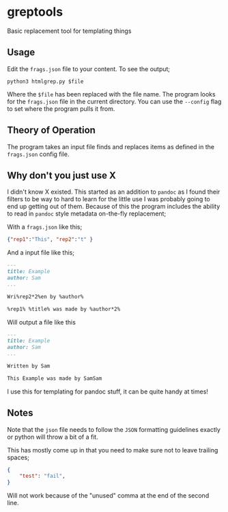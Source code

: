 # greptools
Basic replacement tool for templating things


## Usage
Edit the `frags.json` file to your content. To see the output;

`python3 htmlgrep.py $file`

Where the `$file` has been replaced with the file name. The program looks for the `frags.json` file in the current directory. You can use the `--config` flag to set where the program pulls it from.


## Theory of Operation
The program takes an input file finds and replaces items as defined in the `frags.json` config file.




## Why don't you just use X
I didn't know X existed. This started as an addition to `pandoc` as I found their filters to be way to hard to learn for the little use I was probably going to end up getting out of them. Because of this the program includes the ability to read in `pandoc` style metadata on-the-fly replacement;

With a `frags.json` like this;
```json
{"rep1":"This", "rep2":"t" }
```

And a input file like this;
```markdown
---
title: Example
author: Sam
...

Wri%rep2*2%en by %author%

%rep1% %title% was made by %author*2%

```

Will output a file like this
```markdown
---
title: Example
author: Sam
...

Written by Sam

This Example was made by SamSam

```

I use this for templating for pandoc stuff, it can be quite handy at times!

## Notes
Note that the `json` file needs to follow the `JSON` formatting guidelines exactly or python will throw a bit of a fit. 

This has mostly come up in that you need to make sure not to leave trailing spaces;
```json
{
    "test": "fail",
}
```

Will not work because of the "unused" comma at the end of the second line.